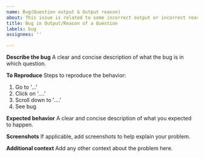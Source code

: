 ```yaml
---
name: Bug(Question output & Output reason)
about: This issue is related to some incorrect output or incorrect reason of Question.
title: Bug in Output/Reason of a Question
labels: bug
assignees: ''

---
```


**Describe the bug**
A clear and concise description of what the bug is in which question.

**To Reproduce**
Steps to reproduce the behavior:
1. Go to '...'
2. Click on '....'
3. Scroll down to '....'
4. See bug

**Expected behavior**
A clear and concise description of what you expected to happen.

**Screenshots**
If applicable, add screenshots to help explain your problem.

**Additional context**
Add any other context about the problem here.
